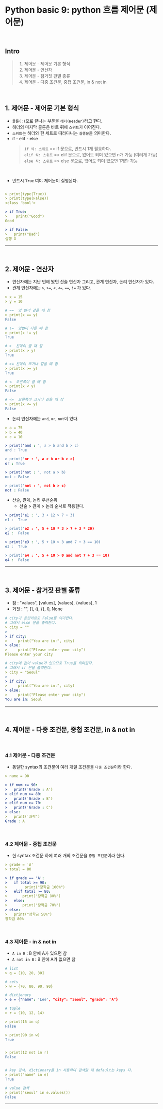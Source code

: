 # Python basic 9: python 흐름 제어문 (제어문)

<br>

## Intro

> 1. 제어문 - 제어문 기본 형식
> 2. 제어문 - 연산자
> 3. 제어문 - 참거짓 판별 종류
> 4. 제어문 - 다중 조건문, 중첩 조건문, in & not in

<br>

## 1. 제어문 - 제어문 기본 형식

- `콜론(:)`으로 끝나는 부분을 `헤더(Header)`라고 한다.
- 헤더의 마지막 콜론은 바로 뒤에 `스위트`가 이어진다.
- `스위트`는 헤더와 한 세트로 따라다니는 `실행문`을 의미한다.
- if - elif - else
  > `if 식: 스위트` => if 문으로, 반드시 1개 필요하다.  
  > `elif 식: 스위트` => elif 문으로, 없어도 되며 있으면 n개 가능 (여러개 가능)  
  > `else 식: 스위트` => else 문으로, 없어도 되며 있으면 1개만 가능  

<br>

- 반드시 `True` 여야 제어문이 실행된다.

```yml

> print(type(True))
> print(type(False))
<class 'bool'>

> if True:
>    print("Good")
Good

> if False:
>   print("Bad")
실행 X
```

---

<br>

## 2. 제어문 - 연산자

- 연산자에는 지난 번에 봤던 산술 연산자 그리고, 관계 연산자, 논리 연산자가 있다.
- 관계 연산자에는 `>`, `>=`, `<`, `<=`, `==`, `!=` 가 있다.

```yml
> x = 15
> y = 10

# ==  양 변이 같을 때 참
> print(x == y)
False

# !=  양변이 다를 때 참
> print(x != y)
True

# >  왼쪽이 클 때 참
> print(x > y)
True

# >= 왼쪽이 크거나 같을 때 참
> print(x >= y)
True

# <  오른쪽이 클 때 참
> print(x < y)
False

# <=  오른쪽이 크거나 같을 때 참
> print(x <= y)
False
```

- 논리 연산자에는 `and`, `or`, `not`이 있다.

```yml
> a = 75
> b = 40
> c = 10

> print('and : ', a > b and b > c)
and : True

> print('or : ', a > b or b > c)
or : True

> print('not : ', not a > b)
not : False

> print('not : ', not b > c)
not : False
```

- 산술, 관계, 논리 우선순위
  - 산술 > 관계 > 논리 순서로 적용한다.

```yml
> print('e1 : ', 3 + 12 > 7 + 3)
e1 :  True

> print('e2 : ', 5 + 10 * 3 > 7 + 3 * 20)
e2 :  False

> print('e3 : ', 5 + 10 > 3 and 7 + 3 == 10)
e3 :  True

> print('e4 : ', 5 + 10 > 0 and not 7 + 3 == 10)
e4 :  False

```

---

<br>

## 3. 제어문 - 참거짓 판별 종류

- 참 : "values", [values], (values), {values}, 1
- 거짓 : "", [], (), {}, 0, None

```yml
# city가 공란이르모 False를 의미한다.
# 그래서 else 문을 출력한다.
> city = ""
>
> if city:
>     print("You are in:", city)
> else:
>     print("Please enter your city")
Please enter your city

# city에 값이 value가 있으므로 True를 의미한다.
# 그래서 if 문을 출력한다.
> city = "Seoul"
>
> if city:
>     print("You are in:", city)
> else:
>     print("Please enter your city")
You are in: Seoul

```

---

<br>

## 4. 제어문 - 다중 조건문, 중첩 조건문, in & not in

<br>

### 4.1 제어문 - 다중 조건문

- 동일한 syntax의 조건문이 여러 개일 조건문을 `다중 조건문`이라 한다.

```yml
> nume = 90

> if num >= 90:
>   print('Grade : A')
> elif num >= 80:
>   print('Grade : B')
> elif num >= 70:
>   print('Grade : C')
> else:
>   print('과락')
Grade : A

```

<br>

### 4.2 제어문 - 중첩 조건문

- 한 syntax 조건문 하에 여러 개의 조건문을 `중첩 조건문`이라 한다.

```yml
> grade = 'A'
> total = 80

> if grade == 'A':
>   if total >= 90:
>        print("장학금 100%")
>   elif total >= 80:
>       print("장학금 80%")
>   else:
>       print("장학금 70%")
> else:
>   print("장학금 50%")
장학금 80%

```

<br>

### 4.3 제어문 - in & not in

- `A in B` : B 안에 A가 있으면 참
- `A not in B` : B 안에 A가 없으면 참

```yml
# list
> q = [10, 20, 30]

# sets
> w = {70, 80, 90, 90}

# dictionary
> e = {"name": 'Lee', "city": "Seoul", "grade": "A"}

# tuple
> r = (10, 12, 14)

> print(15 in q)
False

> print(90 in w)
True


> print(12 not in r)
False


# key 검색. dictionary를 in 사용하여 검색할 때 default는 keys 다.
> print("name" in e)
True

# value 검색
> print("seoul" in e.values())
False

```

---

<br>
